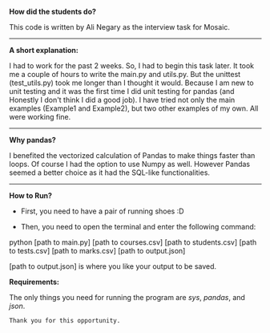 **How did the students do?**

This code is written by Ali Negary as the interview task for Mosaic.
****
**A short explanation:**

I had to work for the past 2 weeks. So, I had to begin this task later. It took me a couple of hours to write the main.py and utils.py.
But the unittest (test_utils.py) took me longer than I thought it would. Because I am new to unit testing and it was the first time I did unit testing for pandas (and Honestly I don't think I did a good job).
I have tried not only the main examples (Example1 and Example2), but two other examples of my own. All were working fine.
****
**Why pandas?**

I benefited the vectorized calculation of Pandas to make things faster than loops. Of course I had the option to use Numpy as well.
However Pandas seemed a better choice as it had the SQL-like functionalities.
****
**How to Run?**

- First, you need to have a pair of running shoes :D

- Then, you need to open the terminal and enter the following command:

python [path to main.py] [path to courses.csv] [path to students.csv] [path to tests.csv] [path to marks.csv] [path to output.json]

[path to output.json] is where you like your output to be saved.

**Requirements:**

The only things you need for running the program are _sys_, _pandas_, and _json_.


`Thank you for this opportunity.`